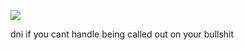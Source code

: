 ![](https://media.discordapp.net/attachments/1249614932744470629/1250321292461215825/image.png?ex=666a83f1&is=66693271&hm=83836e7d47c4cf071ecadc4ae31773ec2e51c5516ca911a8fb6c86100563334b&=&format=webp&quality=lossless&width=612&height=623)

dni if you cant handle being called out on your bullshit
